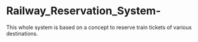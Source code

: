 # Railway_Reservation_System-
This whole system is based on a concept to reserve train tickets of various destinations.
